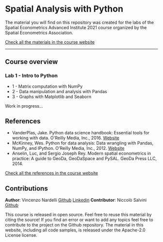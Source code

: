 # Spatial Analysis with Python

The material you will find on this repository was created for the labs of the Spatial Econometrics Advanced Institute 2021 course organized by the Spatial Econometrics Association.

[Check all the materials in the course website](https://vincnardelli.github.io/seai2021/)

---

## Course overview
### Lab 1 - Intro to Python
- 1 - Matrix computation with NumPy
- 2 - Data manipulation and analysis with Pandas
- 3 - Graphs with Matplotlib and Seaborn

Work in progress...



## References
- VanderPlas, Jake. Python data science handbook: Essential tools for working with data.  O'Reilly Media, Inc., 2016. [Website](https://jakevdp.github.io/PythonDataScienceHandbook/)
- McKinney, Wes. Python for data analysis: Data wrangling with Pandas, NumPy, and IPython.  O'Reilly Media, Inc., 2012. [Website](https://wesmckinney.com/pages/book.html)
- Anselin, Luc, and Sergio Joseph Rey. Modern spatial econometrics in practice: A guide to GeoDa, GeoDaSpace and PySAL. GeoDa Press LLC, 2014.

[Check all the references in the course website](https://vincnardelli.github.io/seai2021/references)


## Contributions

**Author**: Vincenzo Nardelli [Github](https://github.com/vincnardelli) [Linkedin](https://linkedin.com/in/vincnardelli)
**Contributor**: Niccolò Salvini [Github](https://github.com/NiccoloSalvini)

This course is released in open source. Feel free to reuse this material by citing the source!
If you find an error or want to add any topics feel free to contribute to the project on the Github repository.
The material in this website, including all code samples, is released under the Apache-2.0 License license.
